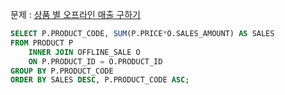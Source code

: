 문제 : [상품 별 오프라인 매출 구하기](https://school.programmers.co.kr/learn/courses/30/lessons/131533)

```sql
SELECT P.PRODUCT_CODE, SUM(P.PRICE*O.SALES_AMOUNT) AS SALES
FROM PRODUCT P 
    INNER JOIN OFFLINE_SALE O
    ON P.PRODUCT_ID = O.PRODUCT_ID
GROUP BY P.PRODUCT_CODE
ORDER BY SALES DESC, P.PRODUCT_CODE ASC;
```